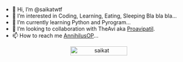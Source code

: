 - 👋 Hi, I’m @saikatwtf
- 👀 I’m interested in Coding, Learning,  Eating, Sleeping Bla bla bla...
- 🌱 I’m currently learning Python and Pyrogram...
- 💞️ I’m looking to collaboration with TheAvi aka [Proavipatil](https://github.com/Proavipatil).
- 📫 How to reach me [AnnihilusOP](https://telegram.dog/AnnihilusOP_bot)...

<!---
saikatwtf/saikatwtf is a ✨ special ✨ repository because its `README.md` (this file) appears on your GitHub profile.
You can click the Preview link to take a look at your changes.
--->


<p align="center"> <a href="https://github.com/saikatwtf/"><img width="150px" height="24" src="https://komarev.com/ghpvc/?username=saikatwtf&label=PROFILE%20VISITORS&color=blueviolet&style=flat-square" alt="saikat" /></a> </p><br>
